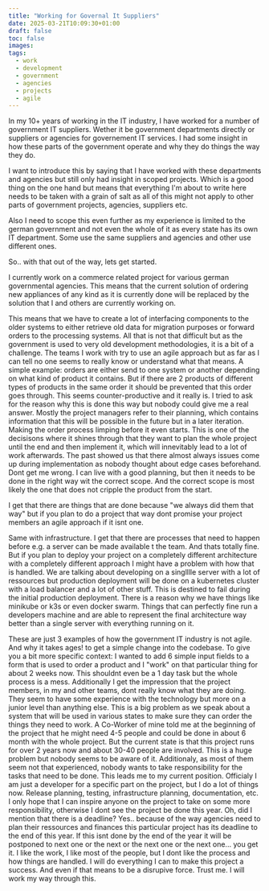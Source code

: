 ```yaml
---
title: "Working for Governal It Suppliers"
date: 2025-03-21T10:09:30+01:00
draft: false
toc: false
images:
tags:
  - work
  - development
  - government
  - agencies
  - projects
  - agile
---
```

In my 10+ years of working in the IT industry, I have worked for a number of government IT suppliers.
Wether it be government departments directly or suppliers or agencies for governement IT services.
I had some insight in how these parts of the government operate and why they do things the way they do.

I want to introduce this by saying that I have worked with these departments and agencies but still only had
insight in scoped projects. Which is a good thing on the one hand but means that everything I'm about to write here
needs to be taken with a grain of salt as all of this might not apply to other parts of government projects, agencies, suppliers etc.

Also I need to scope this even further as my experience is limited to the german government and not even the whole of it as every state has its own IT department. Some use the same suppliers and agencies and other use different ones.

So.. with that out of the way, lets get started.

I currently work on a commerce related project for various german governmental agencies. This means that
the current solution of ordering new appliances of any kind as it is currently done will be replaced by the
solution that I and others are currently working on.

This means that we have to create a lot of interfacing components to the older systems to either retrieve old data for migration purposes or forward orders to the processing systems.
All that is not that difficult but as the government is used to very old development methodologies, it is a bit of a challenge.
The teams I work with try to use an agile approach but as far as I can tell no one seems to really know or understand what that means.
A simple example: orders are either send to one system or another depending on what kind of product it contains. But if there are 2 products of different types of products in the same order it should be prevented that this order goes through.
This seems counter-productive and it really is.
I tried to ask for the reason why this is done this way but nobody could give me a real answer.
Mostly the project managers refer to their planning, which contains information that this will be possible in the future but in a later iteration. Making the order process limping before it even starts.
This is one of the decisisons where it shines through that they want to plan the whole project until the end and then implement it, which will innevitably lead to a lot of work afterwards.
The past showed us that there almost always issues come up during implementation as nobody thought about edge cases beforehand.
Dont get me wrong. I can live with a good planning, but then it needs to be done in the right way wit the correct scope.
And the correct scope is most likely the one that does not cripple the product from the start.

I get that there are things that are done because "we always did them that way" but if you plan to do a project that way dont promise your project members an agile approach if it isnt one.

Same with infrastructure. I get that there are processes that need to happen before e.g. a server can be made available t the team. And thats totally fine.
But if you plan to deploy your project on a completely different architecture with a completely different approach I might have a problem with how that is handled.
We are talking about developing on a singlllle server with a lot of ressources but production deployment will be done on a kubernetes cluster with a load balancer and a lot of other stuff.
This is destined to fail during the initial production deployment. There is a reason why we have things like minikube or k3s or even docker swarm. Things that can perfectly fine run a developers machine and are able to represent the final architecture way better than a single server with everything running on it.

These are just 3 examples of how the government IT industry is not agile. And why it takes ages! to get a simple change into the codebase.
To give you a bit more specific context: I wanted to add 6 simple input fields to a form that is used to order a product and I "work" on that particular thing for about 2 weeks now.
This shouldnt even be a 1 day task but the whole process is a mess.
Additionally I get the impression that the project members, in my and other teams, dont really know what they are doing. They seem to have some experience with the technology but more on a junior level than anything else. This is a big problem as we speak about a system that will be used in various states to make sure they can order the things they need to work.
A Co-Worker of mine told me at the beginning of the project that he might need 4-5 people and could be done in about 6 month with the whole project. But the current state is that this project runs for over 2 years now and about 30-40 people are involved.
This is a huge problem but nobody seems to be aware of it. Additionaly, as most of them seem not that experienced, nobody wants to take responsibility for the tasks that need to be done.
This leads me to my current position. Officialy I am just a developer for a specific part on the project, but I do a lot of things now. Release planning, testing, infrastructure planning, documentation, etc.
I only hope that I can inspire anyone on the project to take on some more responsibility, otherwise I dont see the project be done this year.
Oh, did I mention that there is a deadline? Yes.. because of the way agencies need to plan their ressources and finances this particular project has its deadline to the end of this year. If this isnt done by the end of the year it will be postponed to next one or the next or the next one or the next one... you get it.
I like the work, I like most of the people, but I dont like the process and how things are handled.
I will do everything I can to make this project a success.
And even if that means to be a disrupive force.
Trust me. I will work my way through this.
